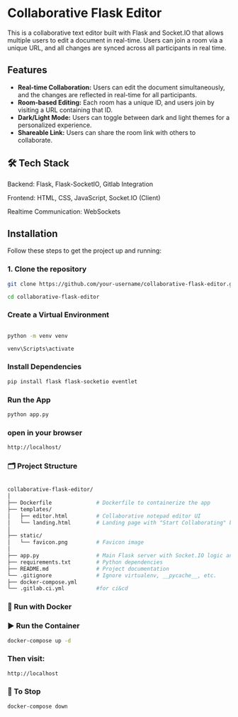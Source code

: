 # Collaborative Flask Editor

This is a collaborative text editor built with Flask and Socket.IO that allows multiple users to edit a document in real-time. Users can join a room via a unique URL, and all changes are synced across all participants in real time.

## Features

- **Real-time Collaboration:** Users can edit the document simultaneously, and the changes are reflected in real-time for all participants.
- **Room-based Editing:** Each room has a unique ID, and users join by visiting a URL containing that ID.
- **Dark/Light Mode:** Users can toggle between dark and light themes for a personalized experience.
- **Shareable Link:** Users can share the room link with others to collaborate.
  
## 🛠️ Tech Stack

  Backend: Flask, Flask-SocketIO, Gitlab Integration

  Frontend: HTML, CSS, JavaScript, Socket.IO (Client)

  Realtime Communication: WebSockets

## Installation

Follow these steps to get the project up and running:

### 1. Clone the repository

```bash
git clone https://github.com/your-username/collaborative-flask-editor.git

cd collaborative-flask-editor
```
### Create a Virtual Environment

```bash

python -m venv venv

venv\Scripts\activate
```
### Install Dependencies

```bash
pip install flask flask-socketio eventlet
```
### Run the App

```bash
python app.py

```
### open in your browser 

```bash
http://localhost/

```
### 🗂️ Project Structure

```bash

collaborative-flask-editor/
│
├── Dockerfile              # Dockerfile to containerize the app
├── templates/
│   ├── editor.html         # Collaborative notepad editor UI
│   └── landing.html        # Landing page with "Start Collaborating" button
│
├── static/
│   └── favicon.png         # Favicon image
│
├── app.py                  # Main Flask server with Socket.IO logic and routing
├── requirements.txt        # Python dependencies
├── README.md               # Project documentation
└── .gitignore              # Ignore virtualenv, __pycache__, etc.
├── docker-compose.yml       
└── .gitlab.ci.yml          #for ci&cd


```
### 🐳 Run with Docker

### ▶️ Run the Container

```bash
docker-compose up -d

```
### Then visit:

```bash
http://localhost

```
### 🔁 To Stop

```bash
docker-compose down

```
